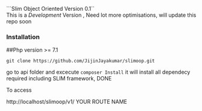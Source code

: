 ```Slim Object Oriented Version 0.1``  
This is a *Development* Version , Need lot more optimisations, will update this repo soon 

### Installation

##Php version >= 7.1

``` git clone https://github.com/JijinJayakumar/slimoop.git   ``` 

go to api folder and excecute `` composer Install ``
it will install all dependecy required including SLIM framework,
DONE


To access 

http://localhost/slimoop/v1/ YOUR ROUTE NAME 

